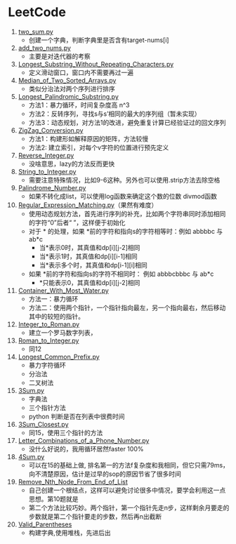 # LeetCode
1. [two_sum.py](./codes/1_two_sum.py)  
   * 创建一个字典，判断字典里是否含有target-nums[i]  
2. [add_two_nums.py](./codes/2_add_two_nums.py)  
   * 主要是对迭代器的考察  
3. [Longest_Substring_Without_Repeating_Characters.py](./codes/3_Longest_Substring_Without_Repeating_Characters.py)  
   * 定义滑动窗口，窗口内不需要再过一遍  
4. [Median_of_Two_Sorted_Arrays.py](./codes/4_Median_of_Two_Sorted_Arrays.py)  
   * 类似分治法对两个序列进行排序  
5. [Longest_Palindromic_Substring.py](./codes/5_Longest_Palindromic_Substring.py) 
   * 方法1：暴力循环，时间复杂度高 n^3
   * 方法2：反转序列，寻找s与s’相同的最大的序列组（暂未实现）
   * 方法3：动态规划，对方法1的改进，避免重复计算已经验证过的回文序列
6. [ZigZag_Conversion.py](./codes/6_ZigZag_Conversion.py)
   * 方法1：构建形如解释原因的矩阵，方法较慢
   * 方法2: 建立索引，对每个v字符的位置进行预先定义
7. [Reverse_Integer.py](./codes/7_Reverse_Integer.py)
   * 没啥意思，lazy的方法反而更快
8. [String_to_Integer.py](./codes/8_String_to_Integer.py)
   * 需要注意特殊情况，比如9-6这种。另外也可以使用.strip方法去除空格
9. [Palindrome_Number.py](./codes/9_Palindrome_Number.py)
   * 如果不转化成list，可以使用log函数来确定这个数的位数 divmod函数
10. [Regular_Expression_Matching.py](./codes/10_Regular_Expression_Matching.py)（果然有难度）
    * 使用动态规划方法，首先进行序列的补充，比如两个字符串同时添加相同的字符“0”后者“ ”，这样便于初始化
    * 对于 \* 的处理，如果 \*前的字符和指向s的字符相等时：例如 abbbbc 与 ab*c
       * 当\*表示0时，其真值和dp[i][j-2]相同
       * 当\*表示1时，其真值和dp[i][i-1]相同
       * 当\*表示多个时，其真值和dp[i-1][i]相同
    * 如果 \*前的字符和指向s的字符不相同时： 例如 abbbcbbbc 与 ab*c
       * \*只能表示0，其真值和dp[i][j-2]相同
11. [Container_With_Most_Water.py](./codes/11_Container_With_Most_Water.py) 
    * 方法一：暴力循环
    * 方法二：使用两个指针，一个指针指向最左，另一个指向最右，然后移动其中的较短的指针。
12. [Integer_to_Roman.py](./codes/12_Integer_to_Roman.py)
    * 建立一个罗马数字列表，
13. [Roman_to_Integer.py](./codes/13_Roman_to_Integer.py)
    * 同12
14. [Longest_Common_Prefix.py](./codes/14_Longest_Common_Prefix.py)
    * 暴力字符循环
    * 分治法
    * 二叉树法
15. [3Sum.py](./codes/15_3Sum.py)
    * 字典法
    * 三个指针方法
    * python 判断是否在列表中很费时间
16. [3Sum_Closest.py](./codes/16_3Sum_Closest.py)
    * 同15，使用三个指针的方法
17. [Letter_Combinations_of_a_Phone_Number.py](./codes/17_Letter_Combinations_of_a_Phone_Number.py)
    * 没什么好说的，我用循环居然faster 100%
18. [4Sum.py](./codes/18_4Sum.py)
    * 可以在15的基础上做, 排名第一的方法f复杂度和我相同，但它只需79ms，向不清楚原因，估计是过早的sop的原因节省了很多时间
19. [Remove_Nth_Node_From_End_of_List](./codes/19_Remove_Nth_Node_From_End_of_List.py)
    * 自己创建一个根结点，这样可以避免讨论很多中情况，要学会利用这一点思想。第10题就是
    * 第二个方法比较巧妙。两个指针，第一个指针先走n步，这样剩余月要走的步数就是第二个指针要走的步数，然后再n出截断
20. [Valid_Parentheses](./codes/20_Valid_Parentheses.py)
    * 构建字典,使用堆栈，先进后出
    